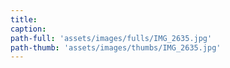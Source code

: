 ```yaml
---
title:
caption:
path-full: 'assets/images/fulls/IMG_2635.jpg'
path-thumb: 'assets/images/thumbs/IMG_2635.jpg'
---
```

